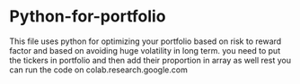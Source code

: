 # Python-for-portfolio
This file uses python for optimizing your portfolio based on risk to reward factor and based on avoiding huge volatility in long term. 
you need to put the tickers in portfolio and then add their proportion in array as well 
rest you can run the code on 
colab.research.google.com
